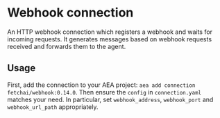 # Webhook connection

An HTTP webhook connection which registers a webhook and waits for incoming requests. It generates messages based on webhook requests received and forwards them to the agent.

## Usage

First, add the connection to your AEA project: `aea add connection fetchai/webhook:0.14.0`. Then ensure the `config` in `connection.yaml` matches your need. In particular, set `webhook_address`, `webhook_port` and `webhook_url_path` appropriately.
